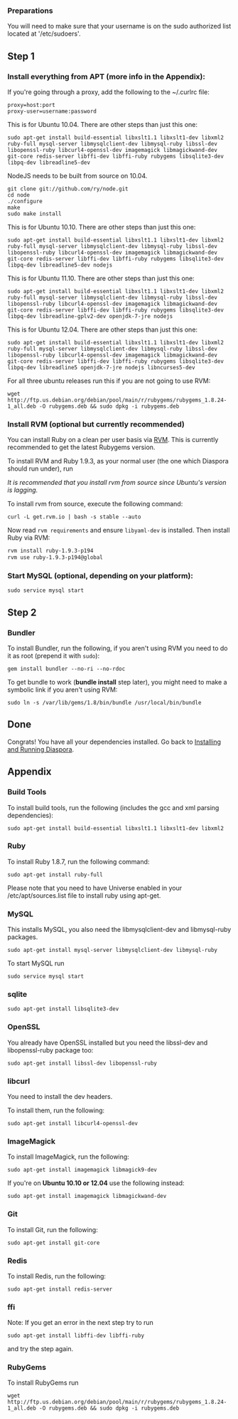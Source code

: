 ### Preparations
You will need to make sure that your username is on the sudo authorized list located at '/etc/sudoers'.

## Step 1

### Install everything from APT (more info in the Appendix):

If you're going through a proxy, add the following to the ~/.curlrc file:

    proxy=host:port
    proxy-user=username:password

This is for Ubuntu 10.04. There are other steps than just this one:

    sudo apt-get install build-essential libxslt1.1 libxslt1-dev libxml2 ruby-full mysql-server libmysqlclient-dev libmysql-ruby libssl-dev libopenssl-ruby libcurl4-openssl-dev imagemagick libmagickwand-dev git-core redis-server libffi-dev libffi-ruby rubygems libsqlite3-dev libpq-dev libreadline5-dev

NodeJS needs to be built from source on 10.04.

    git clone git://github.com/ry/node.git
    cd node
    ./configure
    make
    sudo make install

This is for Ubuntu 10.10. There are other steps than just this one:

    sudo apt-get install build-essential libxslt1.1 libxslt1-dev libxml2 ruby-full mysql-server libmysqlclient-dev libmysql-ruby libssl-dev libopenssl-ruby libcurl4-openssl-dev imagemagick libmagickwand-dev git-core redis-server libffi-dev libffi-ruby rubygems libsqlite3-dev libpq-dev libreadline5-dev nodejs

This is for Ubuntu 11.10. There are other steps than just this one:

    sudo apt-get install build-essential libxslt1.1 libxslt1-dev libxml2 ruby-full mysql-server libmysqlclient-dev libmysql-ruby libssl-dev libopenssl-ruby libcurl4-openssl-dev imagemagick libmagickwand-dev git-core redis-server libffi-dev libffi-ruby rubygems libsqlite3-dev libpq-dev libreadline-gplv2-dev openjdk-7-jre nodejs

This is for Ubuntu 12.04. There are other steps than just this one:

    sudo apt-get install build-essential libxslt1.1 libxslt1-dev libxml2 ruby-full mysql-server libmysqlclient-dev libmysql-ruby libssl-dev libopenssl-ruby libcurl4-openssl-dev imagemagick libmagickwand-dev git-core redis-server libffi-dev libffi-ruby rubygems libsqlite3-dev libpq-dev libreadline5 openjdk-7-jre nodejs libncurses5-dev

For all three ubuntu releases run this if you are not going to use RVM:

    wget http://ftp.us.debian.org/debian/pool/main/r/rubygems/rubygems_1.8.24-1_all.deb -O rubygems.deb && sudo dpkg -i rubygems.deb

### Install RVM (optional but currently recommended)

You can install Ruby on a clean per user basis via [RVM](https://rvm.io/). This is currently recommended to get the latest Rubygems version.

To install RVM and Ruby 1.9.3, as your normal user (the one which Diaspora should run under), run

_It is recommended that you install rvm from source since Ubuntu's version is lagging._

To install rvm from source, execute the following command:

    curl -L get.rvm.io | bash -s stable --auto

Now read `rvm requirements` and ensure `libyaml-dev` is installed. Then install Ruby via RVM:

```bash
rvm install ruby-1.9.3-p194
rvm use ruby-1.9.3-p194@global
```

### Start MySQL (optional, depending on your platform):

    sudo service mysql start

## Step 2

### Bundler

To install Bundler, run the following, if you aren't using RVM you need to do it as root (prepend it with `sudo`):

    gem install bundler --no-ri --no-rdoc 

To get bundle to work (**bundle install** step later), you might need to make a symbolic link if you aren't using RVM:

    sudo ln -s /var/lib/gems/1.8/bin/bundle /usr/local/bin/bundle


## Done

Congrats! You have all your dependencies installed. Go back to [Installing and Running Diaspora](https://github.com/diaspora/diaspora/wiki/Notes-on-Installing-and-Running-Diaspora).




## Appendix


### Build Tools

To install build tools, run the following (includes the gcc and xml parsing dependencies):

    sudo apt-get install build-essential libxslt1.1 libxslt1-dev libxml2

### Ruby

To install Ruby 1.8.7, run the following command:

    sudo apt-get install ruby-full

Please note that you need to have Universe enabled in your
/etc/apt/sources.list file to install ruby using apt-get.

### MySQL

This installs MySQL, you also need the libmysqlclient-dev and libmysql-ruby packages.

    sudo apt-get install mysql-server libmysqlclient-dev libmysql-ruby

To start MySQL run

    sudo service mysql start

### sqlite

    sudo apt-get install libsqlite3-dev

### OpenSSL

You already have OpenSSL installed but you need the libssl-dev and libopenssl-ruby package too:

    sudo apt-get install libssl-dev libopenssl-ruby

### libcurl

You need to install the dev headers.

To install them, run the following:

    sudo apt-get install libcurl4-openssl-dev

### ImageMagick

To install ImageMagick, run the following:

    sudo apt-get install imagemagick libmagick9-dev

If you're on **Ubuntu 10.10 or 12.04** use the following instead:

    sudo apt-get install imagemagick libmagickwand-dev

### Git

To install Git, run the following:

    sudo apt-get install git-core

### Redis

To install Redis, run the following:

    sudo apt-get install redis-server

### ffi

Note: If you get an error in the next step try to run

    sudo apt-get install libffi-dev libffi-ruby

and try the step again.


### RubyGems

To install RubyGems run

    wget http://ftp.us.debian.org/debian/pool/main/r/rubygems/rubygems_1.8.24-1_all.deb -O rubygems.deb && sudo dpkg -i rubygems.deb